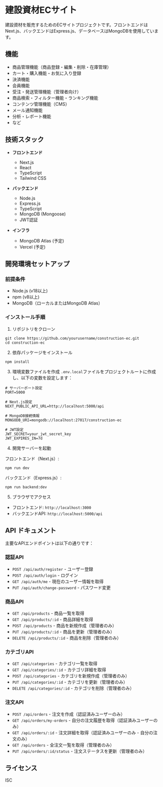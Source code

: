 # 建設資材ECサイト

建設資材を販売するためのECサイトプロジェクトです。フロントエンドはNext.js、バックエンドはExpress.js、データベースはMongoDBを使用しています。

## 機能

- 商品管理機能（商品登録・編集・削除・在庫管理）
- カート・購入機能・お気に入り登録
- 決済機能
- 会員機能
- 受注・発送管理機能（管理者向け）
- 商品検索・フィルター機能・ランキング機能
- コンテンツ管理機能（CMS）
- メール通知機能
- 分析・レポート機能
- など

## 技術スタック

- **フロントエンド**
  - Next.js
  - React
  - TypeScript
  - Tailwind CSS
  
- **バックエンド**
  - Node.js
  - Express.js
  - TypeScript
  - MongoDB (Mongoose)
  - JWT認証
  
- **インフラ**
  - MongoDB Atlas (予定)
  - Vercel (予定)

## 開発環境セットアップ

### 前提条件

- Node.js (v18以上)
- npm (v8以上)
- MongoDB（ローカルまたはMongoDB Atlas）

### インストール手順

1. リポジトリをクローン
```
git clone https://github.com/yourusername/construction-ec.git
cd construction-ec
```

2. 依存パッケージをインストール
```
npm install
```

3. 環境変数ファイルを作成
`.env.local`ファイルをプロジェクトルートに作成し、以下の変数を設定します：
```
# サーバーポート設定
PORT=5000

# Next.js設定
NEXT_PUBLIC_API_URL=http://localhost:5000/api

# MongoDB接続情報
MONGODB_URI=mongodb://localhost:27017/construction-ec

# JWT設定
JWT_SECRET=your_jwt_secret_key
JWT_EXPIRES_IN=7d
```

4. 開発サーバーを起動

フロントエンド（Next.js）:
```
npm run dev
```

バックエンド（Express.js）:
```
npm run backend:dev
```

5. ブラウザでアクセス
- フロントエンド: `http://localhost:3000`
- バックエンドAPI: `http://localhost:5000/api`

## API ドキュメント

主要なAPIエンドポイントは以下の通りです：

### 認証API
- `POST /api/auth/register` - ユーザー登録
- `POST /api/auth/login` - ログイン
- `GET /api/auth/me` - 現在のユーザー情報を取得
- `PUT /api/auth/change-password` - パスワード変更

### 商品API
- `GET /api/products` - 商品一覧を取得
- `GET /api/products/:id` - 商品詳細を取得
- `POST /api/products` - 商品を新規作成（管理者のみ）
- `PUT /api/products/:id` - 商品を更新（管理者のみ）
- `DELETE /api/products/:id` - 商品を削除（管理者のみ）

### カテゴリAPI
- `GET /api/categories` - カテゴリ一覧を取得
- `GET /api/categories/:id` - カテゴリ詳細を取得
- `POST /api/categories` - カテゴリを新規作成（管理者のみ）
- `PUT /api/categories/:id` - カテゴリを更新（管理者のみ）
- `DELETE /api/categories/:id` - カテゴリを削除（管理者のみ）

### 注文API
- `POST /api/orders` - 注文を作成（認証済みユーザーのみ）
- `GET /api/orders/my-orders` - 自分の注文履歴を取得（認証済みユーザーのみ）
- `GET /api/orders/:id` - 注文詳細を取得（認証済みユーザーのみ - 自分の注文のみ）
- `GET /api/orders` - 全注文一覧を取得（管理者のみ）
- `PUT /api/orders/:id/status` - 注文ステータスを更新（管理者のみ）

## ライセンス

ISC 